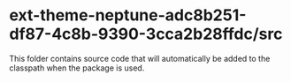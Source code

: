 # ext-theme-neptune-adc8b251-df87-4c8b-9390-3cca2b28ffdc/src

This folder contains source code that will automatically be added to the classpath when
the package is used.
